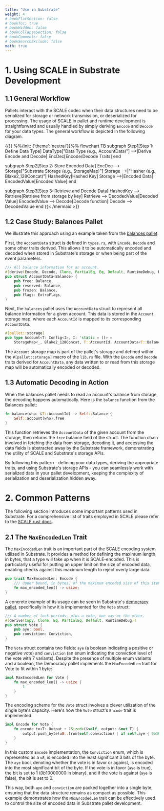```yaml
---
title: "Use in Substrate"
weight: 4
# bookFlatSection: false
# bookToc: true
# bookHidden: false
# bookCollapseSection: false
# bookComments: false
# bookSearchExclude: false
math: true
---
```


# 1. Using SCALE in Substrate Development

## 1.1 General Workflow

Pallets interact with the SCALE codec when their data structures need to be serialized for storage or network transmission, or deserialized for processing. The usage of SCALE in pallet and runtime development is straightforward and usually handled by simply deriving `Encode` and `Decode` for your data types. The general workflow is depicted in the following diagram.

{{<mermaid>}}
%%{init: {'theme':'neutral'}}%%
flowchart TB
subgraph Step1[Step 1: Define Data Type]
    DataType["Data Type (e.g., AccountData)"] -->|Derive Encode and Decode| EncDec[Encode/Decode Traits]
end

subgraph Step2[Step 2: Store Encoded Data]
    EncDec --> Storage["Substrate Storage (e.g., StorageMap)"]
    Storage -->|"Hasher (e.g., Blake2_128Concat)"| HashedKey[Hashed Key]
    Storage -->|Encoded Data| EncodedValue[Encoded Value]
end

subgraph Step3[Step 3: Retrieve and Decode Data]
    HashedKey --> Retrieve[Retrieve from storage by key]
    Retrieve --> DecodedValue[Decoded Value]
    EncodedValue --> Decode[Decode function]
    Decode --> DecodedValue
end
{{< /mermaid >}}

## 1.2 Case Study: Balances Pallet

We illustrate this approach using an example taken from the [balances pallet](https://paritytech.github.io/substrate/master/pallet_balances/index.html). 

First, the `AccountData` struct is defined in `types.rs`, with `Encode`, `Decode` and some other traits derived. This allows it to be automatically encoded and decoded when stored in Substrate's storage or when being part of the event parameters.

```rust
/// All balance information for an account.
#[derive(Encode, Decode, Clone, PartialEq, Eq, Default, RuntimeDebug, MaxEncodedLen, TypeInfo)]
pub struct AccountData<Balance> {
	pub free: Balance,
	pub reserved: Balance,
	pub frozen: Balance,
	pub flags: ExtraFlags,
}
```

Next, the `balances` pallet uses the `AccountData` struct to represent all balance information for a given account. This data is stored in the `Account` storage map, where each `AccountId` is mapped to its corresponding `AccountData`.

```rust
#[pallet::storage]
pub type Account<T: Config<I>, I: 'static = ()> =
    StorageMap<_, Blake2_128Concat, T::AccountId, AccountData<T::Balance>, ValueQuery>;
```
The `Account` storage map is part of the pallet's storage and defined within the `#[pallet::storage]` macro of the `lib.rs` file. With the `Encode` and `Decode` traits derived for `AccountData`, any data written to or read from this storage map will be automatically encoded or decoded.

## 1.3 Automatic Decoding in Action

When the balances pallet needs to read an account's balance from storage, the decoding happens automatically. Here is the `balance` function from the Balances pallet:

```rust
fn balance(who: &T::AccountId) -> Self::Balance {
	Self::account(who).free
}
```
This function retrieves the `AccountData` of the given account from the storage, then returns the `free` balance field of the struct. The function chain involved in fetching the data from storage, decoding it, and accessing the data fields is abstracted away by the Substrate framework, demonstrating the utility of SCALE and Substrate's storage APIs. 

By following this pattern - defining your data types, deriving the appropriate traits, and using Substrate's storage APIs - you can seamlessly work with serialized data in your pallet development, keeping the complexity of serialization and deserialization hidden away.

# 2. Common Patterns

The following section introduces some important patterns used in Substrate. For a comprehensive list of traits employed in SCALE please refer to the [SCALE rust docs](https://docs.rs/parity-scale-codec/latest/parity_scale_codec/).

## 2.1 The `MaxEncodedLen` Trait
The `MaxEncodedLen` trait is an important part of the SCALE encoding system utilized in Substrate. It provides a method for defining the maximum length, in bytes, that a type will take up when it is SCALE-encoded. This is particularly useful for putting an upper limit on the size of encoded data, enabling checks against this maximum length to reject overly large data.

```rust
pub trait MaxEncodedLen: Encode {
	/// Upper bound, in bytes, of the maximum encoded size of this item.
	fn max_encoded_len() -> usize;
}
```
A concrete example of its usage can be seen in Substrate's [democracy pallet](https://paritytech.github.io/substrate/master/pallet_democracy/index.html), specifically in how it is implemented for the `Vote` struct:
```rust
/// A number of lock periods, plus a vote, one way or the other.
#[derive(Copy, Clone, Eq, PartialEq, Default, RuntimeDebug)]
pub struct Vote {
	pub aye: bool,
	pub conviction: Conviction,
}
```
The `Vote` struct contains two fields: `aye` (a boolean indicating a positive or negative vote) and `conviction` (an enum indicating the conviction level of the vote with $7$ variants). Despite the presence of multiple enum variants and a boolean, the Democracy pallet implements the `MaxEncodedLen` trait for Vote to fit within $1$ byte:
```rust
impl MaxEncodedLen for Vote {
	fn max_encoded_len() -> usize {
		1
	}
}
```
The encoding scheme for the `Vote` struct involves a clever utilization of the single byte's capacity. Here's how the `Vote` struct's `Encode` trait is implemented:
```rust
impl Encode for Vote {
	fn encode_to<T: Output + ?Sized>(&self, output: &mut T) {
		output.push_byte(u8::from(self.conviction) | if self.aye { 0b1000_0000 } else { 0 });
	}
}
```
In this custom `Encode` implementation, the `Conviction` enum, which is represented as a `u8`, is encoded into the least significant $3$ bits of the byte. The `aye` bool, denoting whether the vote is in favor or against, is encoded into the most significant bit of the byte. If the vote is in favor (`aye` is true), the bit is set to $1$ ($0b10000000$ in binary), and if the vote is against (`aye` is false), the bit is set to $0$.

This way, both `aye` and `conviction` are packed together into a single byte, ensuring that the data structure remains as compact as possible. This example demonstrates how the `MaxEncodedLen` trait can be effectively used to control the size of encoded data in Substrate pallet development.
